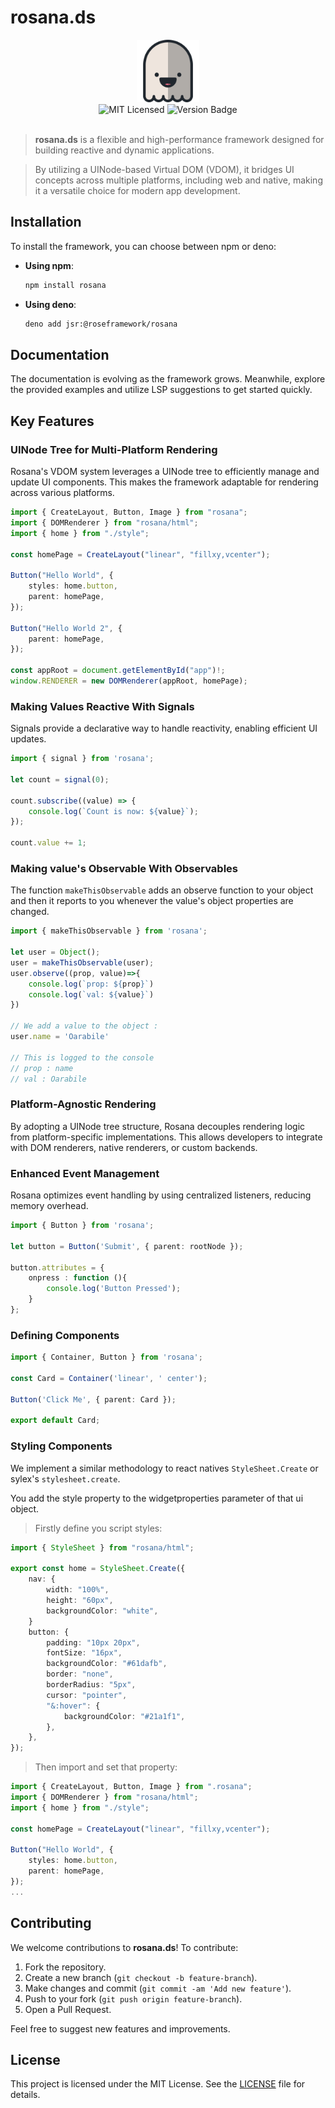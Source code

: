 
# rosana.ds

<div align="center"><img src="./rosana.png" width="100" /></div>

<div align="center">
    <img alt="MIT Licensed" src="https://img.shields.io/badge/license-MIT-blue.svg">
    <img alt="Version Badge" src="https://img.shields.io/badge/version-1.3.0-brightgreen.svg">
</div>

<br>

> **rosana.ds** is a flexible and high-performance framework designed for building reactive and dynamic applications.

> By utilizing a UINode-based Virtual DOM (VDOM),
> it bridges UI concepts across multiple platforms,
> including web and native, 
> making it a versatile choice for modern app development.

## Installation

To install the framework, you can choose between npm or deno:

- **Using npm**:
    ```bash
    npm install rosana
    ```

- **Using deno**:
    ```bash
    deno add jsr:@roseframework/rosana
    ```

## Documentation

The documentation is evolving as the framework grows. Meanwhile, explore the provided examples and utilize LSP suggestions to get started quickly.

## Key Features

### UINode Tree for Multi-Platform Rendering

Rosana's VDOM system leverages a UINode tree to efficiently manage and update UI components. This makes the framework adaptable for rendering across various platforms.

```typescript
import { CreateLayout, Button, Image } from "rosana";
import { DOMRenderer } from "rosana/html";
import { home } from "./style";

const homePage = CreateLayout("linear", "fillxy,vcenter");

Button("Hello World", {
    styles: home.button,
    parent: homePage,
});

Button("Hello World 2", {
    parent: homePage,
});

const appRoot = document.getElementById("app")!;
window.RENDERER = new DOMRenderer(appRoot, homePage);

```

### Making Values Reactive With Signals

Signals provide a declarative way to handle reactivity, enabling efficient UI updates.

```typescript
import { signal } from 'rosana';

let count = signal(0);

count.subscribe((value) => {
    console.log(`Count is now: ${value}`);
});

count.value += 1;
```

### Making value's Observable With Observables

The function `makeThisObservable` adds an observe function to
your object and then it reports to you whenever the value's object properties are changed.

```typescript
import { makeThisObservable } from 'rosana';

let user = Object();
user = makeThisObservable(user);
user.observe((prop, value)=>{
    console.log(`prop: ${prop}`)
    console.log(`val: ${value}`)
})

// We add a value to the object :
user.name = 'Oarabile'

// This is logged to the console
// prop : name
// val : Oarabile
```

### Platform-Agnostic Rendering

By adopting a UINode tree structure, Rosana decouples rendering logic from platform-specific implementations. This allows developers to integrate with DOM renderers, native renderers, or custom backends.

### Enhanced Event Management

Rosana optimizes event handling by using centralized listeners, reducing memory overhead.

```typescript
import { Button } from 'rosana';

let button = Button('Submit', { parent: rootNode });

button.attributes = {
    onpress : function (){
        console.log('Button Pressed');
    }
};
```

### Defining Components

```typescript
import { Container, Button } from 'rosana';

const Card = Container('linear', ' center');

Button('Click Me', { parent: Card });

export default Card;
```

### Styling Components

We implement a similar methodology to react natives `StyleSheet.Create` or sylex's `stylesheet.create`.

You add the style property to the widgetproperties parameter of that ui object.

> Firstly define you script styles:

```typescript
import { StyleSheet } from "rosana/html";

export const home = StyleSheet.Create({
    nav: {
        width: "100%",
        height: "60px",
        backgroundColor: "white",
    }
    button: {
        padding: "10px 20px",
        fontSize: "16px",
        backgroundColor: "#61dafb",
        border: "none",
        borderRadius: "5px",
        cursor: "pointer",
        "&:hover": {
            backgroundColor: "#21a1f1",
        },
    },
});
```

> Then import and set that property:

```typescript
import { CreateLayout, Button, Image } from ".rosana";
import { DOMRenderer } from "rosana/html";
import { home } from "./style";

const homePage = CreateLayout("linear", "fillxy,vcenter");

Button("Hello World", {
    styles: home.button,
    parent: homePage,
});
...
````

## Contributing

We welcome contributions to **rosana.ds**! To contribute:

1. Fork the repository.
2. Create a new branch (`git checkout -b feature-branch`).
3. Make changes and commit (`git commit -am 'Add new feature'`).
4. Push to your fork (`git push origin feature-branch`).
5. Open a Pull Request.

Feel free to suggest new features and improvements.

## License

This project is licensed under the MIT License. See the [LICENSE](./LICENSE) file for details.

